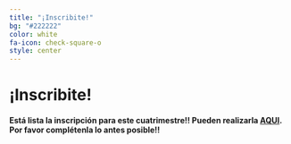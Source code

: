 ```yaml
---
title: "¡Inscribite!"
bg: "#222222"
color: white
fa-icon: check-square-o
style: center
---
```


# ¡Inscribite!

<!-- #### Ya está cerrada la inscripción para el taller. Te esperamos la siguiente edición!! -->
#### Está lista la inscripción para este cuatrimestre!! Pueden realizarla [AQUI](https://forms.gle/ee56xn9r4e2NJFhbA). Por favor complétenla lo antes posible!!
